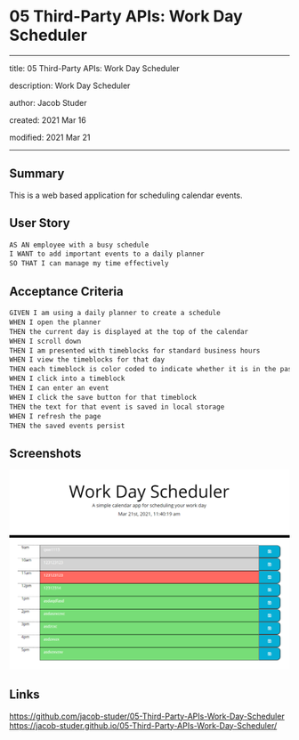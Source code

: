 # 05 Third-Party APIs: Work Day Scheduler

---

title: 05 Third-Party APIs: Work Day Scheduler

description: Work Day Scheduler

author: Jacob Studer

created:  2021 Mar 16

modified: 2021 Mar 21

---

## Summary
This is a web based application for scheduling calendar events.

## User Story

```md
AS AN employee with a busy schedule
I WANT to add important events to a daily planner
SO THAT I can manage my time effectively
```

## Acceptance Criteria

```md
GIVEN I am using a daily planner to create a schedule
WHEN I open the planner
THEN the current day is displayed at the top of the calendar
WHEN I scroll down
THEN I am presented with timeblocks for standard business hours
WHEN I view the timeblocks for that day
THEN each timeblock is color coded to indicate whether it is in the past, present, or future
WHEN I click into a timeblock
THEN I can enter an event
WHEN I click the save button for that timeblock
THEN the text for that event is saved in local storage
WHEN I refresh the page
THEN the saved events persist
```

## Screenshots
![screenshot-1](https://raw.githubusercontent.com/jacob-studer/05-Third-Party-APIs-Work-Day-Scheduler/main/Assets/images/Capture.PNG)

## Links
https://github.com/jacob-studer/05-Third-Party-APIs-Work-Day-Scheduler
https://jacob-studer.github.io/05-Third-Party-APIs-Work-Day-Scheduler/